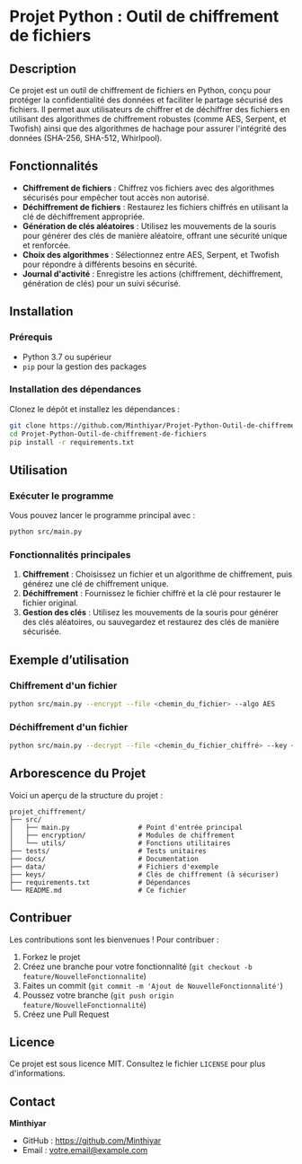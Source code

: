 # Projet Python : Outil de chiffrement de fichiers

## Description

Ce projet est un outil de chiffrement de fichiers en Python, conçu pour protéger la confidentialité des données et faciliter le partage sécurisé des fichiers. Il permet aux utilisateurs de chiffrer et de déchiffrer des fichiers en utilisant des algorithmes de chiffrement robustes (comme AES, Serpent, et Twofish) ainsi que des algorithmes de hachage pour assurer l'intégrité des données (SHA-256, SHA-512, Whirlpool).

## Fonctionnalités

- **Chiffrement de fichiers** : Chiffrez vos fichiers avec des algorithmes sécurisés pour empêcher tout accès non autorisé.
- **Déchiffrement de fichiers** : Restaurez les fichiers chiffrés en utilisant la clé de déchiffrement appropriée.
- **Génération de clés aléatoires** : Utilisez les mouvements de la souris pour générer des clés de manière aléatoire, offrant une sécurité unique et renforcée.
- **Choix des algorithmes** : Sélectionnez entre AES, Serpent, et Twofish pour répondre à différents besoins en sécurité.
- **Journal d'activité** : Enregistre les actions (chiffrement, déchiffrement, génération de clés) pour un suivi sécurisé.

## Installation

### Prérequis

- Python 3.7 ou supérieur
- `pip` pour la gestion des packages

### Installation des dépendances

Clonez le dépôt et installez les dépendances :

```bash
git clone https://github.com/Minthiyar/Projet-Python-Outil-de-chiffrement-de-fichiers.git
cd Projet-Python-Outil-de-chiffrement-de-fichiers
pip install -r requirements.txt
```

## Utilisation

### Exécuter le programme

Vous pouvez lancer le programme principal avec :

```bash
python src/main.py
```

### Fonctionnalités principales

1. **Chiffrement** : Choisissez un fichier et un algorithme de chiffrement, puis générez une clé de chiffrement unique.
2. **Déchiffrement** : Fournissez le fichier chiffré et la clé pour restaurer le fichier original.
3. **Gestion des clés** : Utilisez les mouvements de la souris pour générer des clés aléatoires, ou sauvegardez et restaurez des clés de manière sécurisée.

## Exemple d’utilisation

### Chiffrement d'un fichier

```bash
python src/main.py --encrypt --file <chemin_du_fichier> --algo AES
```

### Déchiffrement d'un fichier

```bash
python src/main.py --decrypt --file <chemin_du_fichier_chiffré> --key <clé>
```

## Arborescence du Projet

Voici un aperçu de la structure du projet :

```plaintext
projet_chiffrement/
├── src/
│   ├── main.py                 # Point d'entrée principal
│   ├── encryption/             # Modules de chiffrement
│   └── utils/                  # Fonctions utilitaires
├── tests/                      # Tests unitaires
├── docs/                       # Documentation
├── data/                       # Fichiers d'exemple
├── keys/                       # Clés de chiffrement (à sécuriser)
├── requirements.txt            # Dépendances
└── README.md                   # Ce fichier
```

## Contribuer

Les contributions sont les bienvenues ! Pour contribuer :

1. Forkez le projet
2. Créez une branche pour votre fonctionnalité (`git checkout -b feature/NouvelleFonctionnalite`)
3. Faites un commit (`git commit -m 'Ajout de NouvelleFonctionnalité'`)
4. Poussez votre branche (`git push origin feature/NouvelleFonctionnalité`)
5. Créez une Pull Request

## Licence

Ce projet est sous licence MIT. Consultez le fichier `LICENSE` pour plus d'informations.

## Contact

**Minthiyar**  
- GitHub : https://github.com/Minthiyar
- Email : votre.email@example.com
